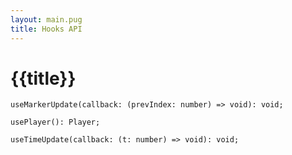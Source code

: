 ```yaml
---
layout: main.pug
title: Hooks API
---
```


# {{title}}

<pre><code class="language-typescript">useMarkerUpdate(callback: (prevIndex: number) =&gt; void): void;</code></pre>

<pre><code class="language-typescript">usePlayer(): Player;</code></pre>

<pre><code class="language-typescript">useTimeUpdate(callback: (t: number) =&gt; void): void;</code></pre>
